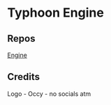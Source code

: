 # Typhoon Engine
## Repos
[Engine](https://github.com/typhoonengine/typhoon)

## Credits
Logo - Occy - no socials atm

